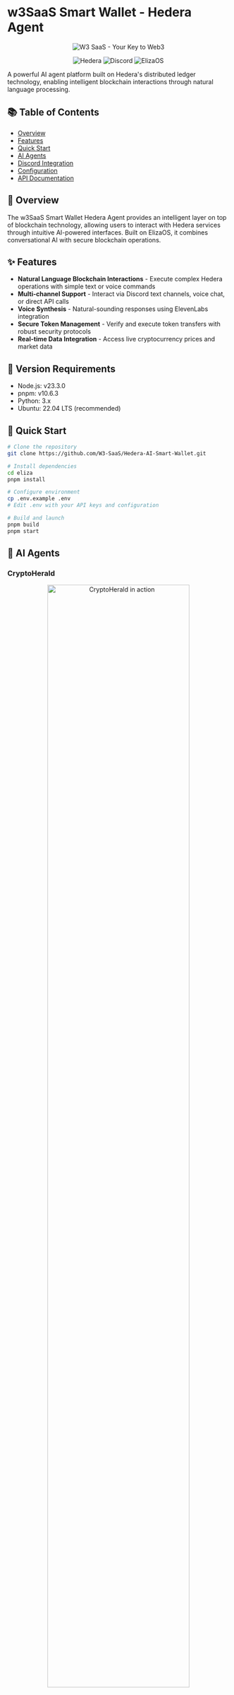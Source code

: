 # w3SaaS Smart Wallet - Hedera Agent

<div align="center">

![W3 SaaS - Your Key to Web3](./images/repocover.png)
  
![Hedera](https://img.shields.io/badge/Powered%20by-Hedera-3ECF8E?style=for-the-badge&logo=hedera&logoColor=white)
![Discord](https://img.shields.io/badge/Discord-Integration-5865F2?style=for-the-badge&logo=discord&logoColor=white)
![ElizaOS](https://img.shields.io/badge/Built%20with-ElizaOS-blue?style=for-the-badge)

</div>

A powerful AI agent platform built on Hedera's distributed ledger technology, enabling intelligent blockchain interactions through natural language processing.

## 📚 Table of Contents

- [Overview](#overview)
- [Features](#features)
- [Quick Start](#quick-start)
- [AI Agents](#ai-agents)
- [Discord Integration](#discord-integration)
- [Configuration](#configuration)
- [API Documentation](#api-documentation)

## 🌟 Overview

The w3SaaS Smart Wallet Hedera Agent provides an intelligent layer on top of blockchain technology, allowing users to interact with Hedera services through intuitive AI-powered interfaces. Built on ElizaOS, it combines conversational AI with secure blockchain operations.

## ✨ Features

- **Natural Language Blockchain Interactions** - Execute complex Hedera operations with simple text or voice commands
- **Multi-channel Support** - Interact via Discord text channels, voice chat, or direct API calls
- **Voice Synthesis** - Natural-sounding responses using ElevenLabs integration
- **Secure Token Management** - Verify and execute token transfers with robust security protocols
- **Real-time Data Integration** - Access live cryptocurrency prices and market data

## 🔧 Version Requirements

- Node.js: v23.3.0
- pnpm: v10.6.3
- Python: 3.x
- Ubuntu: 22.04 LTS (recommended)

## 🚀 Quick Start

```bash
# Clone the repository
git clone https://github.com/W3-SaaS/Hedera-AI-Smart-Wallet.git

# Install dependencies
cd eliza
pnpm install

# Configure environment
cp .env.example .env
# Edit .env with your API keys and configuration

# Build and launch
pnpm build
pnpm start
```

## 🤖 AI Agents

### CryptoHerald

<div align="center">
  <img src="./images/cryptoherald-screenshot1.jpg" alt="CryptoHerald in action" width="80%">
  <img src="./images/cryptoherald-screenshot2.jpg" alt="CryptoHerald in action" width="80%">
</div>

The CryptoHerald agent combines CoinMarketCap and Hedera plugins to deliver real-time cryptocurrency price updates:

- Fetches live Bitcoin prices via CoinMarketCap API
- Records price data immutably on Hedera's distributed ledger
- Responds to diverse price check commands in text and voice
- Publishes updates to dedicated Hedera topics

### Hedera Token Distributor

<div align="center">
  <img src="./images/token-distributor-screenshot.png" alt="Token Distributor in action" width="70%">
</div>

A specialized agent handling secure token distribution with a rigorous verification workflow:

- Verifies user identity through secure code validation
- Manages precise token transfers (10 tokens per verified request)
- Implements multi-step security protocols before execution
- Provides voice-enabled verification and confirmation

### HederaHelper

<div align="center">
  <img src="./images/hederahelper-screenshot.jpg" alt="HederaHelper in action" width="90%">
</div>

A comprehensive Hedera operations assistant supporting:

- Token management (balances, minting, association)
- HBAR balance inquiries
- Hedera Consensus Service (HCS) topic creation and messaging
- Detailed information about Hedera services and capabilities

## 🎮 Discord Integration

<div align="center">
  <img src="./images/discord-setup-screenshot.PNG" alt="Discord Bot Setup" width="50%">
</div>

Seamlessly interact with all agents through a fully integrated Discord bot:

- Natural voice conversations in Discord voice channels
- Precise text command support
- High-quality voice synthesis via ElevenLabs
- Accurate voice command recognition with OpenAI transcription

## ⚙️ Configuration

Required environment variables:

```
DISCORD_API_TOKEN=your-discord-bot-token
DISCORD_APPLICATION_ID=your-discord-application-id
COINMARKETCAP_API_KEY=your-coinmarketcap-api-key
HEDERA_PRIVATE_KEY=your-hedera-account-private-key
HEDERA_ACCOUNT_ID=your-hedera-account-id
HEDERA_NETWORK_TYPE=testnet-or-mainnet
ELEVENLABS_XI_API_KEY=your-elevenlabs-api-key
```

See `.env.example` for a complete list of configuration options.

## 📘 API Documentation

The platform exposes a comprehensive REST API for programmatic access to all agent capabilities:

- Agent creation and management
- Message handling and processing
- Memory and context management
- Storage operations

For detailed API specifications including endpoints, request/response formats, and examples, see the [API Documentation](api.ts_README.md).

---

<div align="center">
  <p>Built with ❤️ by the W3-SaaS team</p>
  <p>Powered by <a href="https://elizaos.github.io/eliza/docs/intro/">ElizaOS</a> and <a href="https://hedera.com/">Hedera</a></p>
</div>

